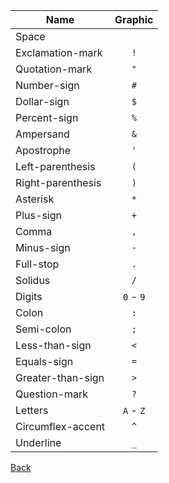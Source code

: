 

| Name               | Graphic           |
|--------------------|:-----------------:|
| Space              | ` `               |
| Exclamation-mark   | `!`               |
| Quotation-mark     | `"`               |
| Number-sign        | `#`               |
| Dollar-sign        | `$`               |
| Percent-sign       | `%`               |
| Ampersand          | `&`               |
| Apostrophe         | `'`               |
| Left-parenthesis   | `(`               |
| Right-parenthesis  | `)`               |
| Asterisk           | `*`               |
| Plus-sign          | `+`               |
| Comma              | `,`               |
| Minus-sign         | `-`               |
| Full-stop          | `.`               |
| Solidus            | `/`               |
| Digits             | `0` - `9`         |
| Colon              | `:`               |
| Semi-colon         | `;`               |
| Less-than-sign     | `<`               |
| Equals-sign        | `=`               |
| Greater-than-sign  | `>`               |
| Question-mark      | `?`               |
| Letters            | `A` - `Z`         |
| Circumflex-accent  | `^`               |
| Underline          | `_`               |

[Back](./)
